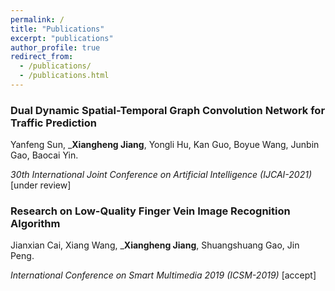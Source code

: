```yaml
---
permalink: /
title: "Publications"
excerpt: "publications"
author_profile: true
redirect_from: 
  - /publications/
  - /publications.html
---
```


### **Dual Dynamic Spatial-Temporal Graph Convolution Network for Traffic Prediction**

Yanfeng Sun, _**Xiangheng Jiang**, Yongli Hu, Kan Guo, Boyue Wang, Junbin Gao, Baocai Yin.

_30th International Joint Conference on Artificial Intelligence  (IJCAI-2021)_    \[under review]


### **Research on Low-Quality Finger Vein Image Recognition Algorithm**

Jianxian Cai, Xiang Wang, _**Xiangheng Jiang**, Shuangshuang Gao, Jin Peng.

_International Conference on Smart Multimedia 2019  (ICSM-2019)_    \[accept]

